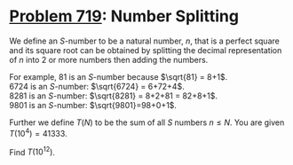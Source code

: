 [Problem 719](https://projecteuler.net/problem=719): Number Splitting
=====================================================================

We define an $S$-number to be a natural number, $n$, that is a perfect square
and its square root can be obtained by splitting the decimal representation of
$n$ into $2$ or more numbers then adding the numbers.

For example, $81$ is an $S$-number because $\sqrt{81} = 8+1$.  
$6724$ is an $S$-number: $\sqrt{6724} = 6+72+4$.  
$8281$ is an $S$-number: $\sqrt{8281} = 8+2+81 = 82+8+1$.  
$9801$ is an $S$-number: $\sqrt{9801}=98+0+1$.

Further we define $T(N)$ to be the sum of all $S$ numbers $n\le N$. You are
given $T(10^4) = 41333$.

Find $T(10^{12})$.
